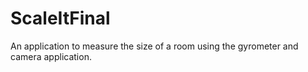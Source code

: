 # ScaleItFinal
An application to measure the size of a room using the gyrometer and camera application.
